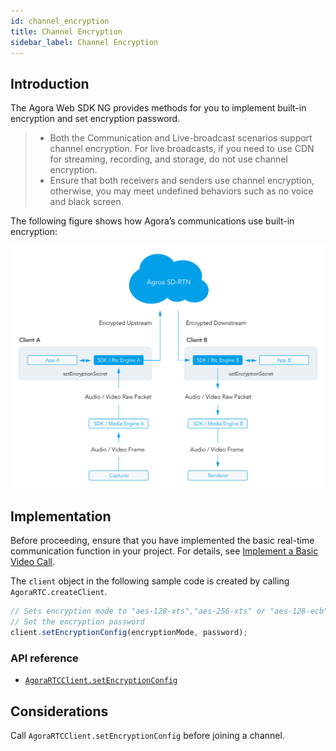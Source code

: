```yaml
---
id: channel_encryption
title: Channel Encryption
sidebar_label: Channel Encryption
---
```

## Introduction

The Agora Web SDK NG provides methods for you to implement built-in encryption and set encryption password.

> - Both the Communication and Live-broadcast scenarios support channel encryption. For live broadcasts, if you need to use CDN for streaming, recording, and storage, do not use channel encryption.
> - Ensure that both receivers and senders use channel encryption, otherwise, you may meet undefined behaviors such as no voice and black screen.

The following figure shows how Agora’s communications use built-in encryption:

![](assets/agora-encryption-en.png)

## Implementation

Before proceeding, ensure that you have implemented the basic real-time communication function in your project. For details, see [Implement a Basic Video Call](basic_call.md).

The `client` object in the following sample code is created by calling `AgoraRTC.createClient`.

```js
// Sets encryption mode to "aes-128-xts","aes-256-xts" or "aes-128-ecb".
// Set the encryption password
client.setEncryptionConfig(encryptionMode, password);
```

### API reference
- [`AgoraRTCClient.setEncryptionConfig`](/api/en/interfaces/iagorartcclient.html#setencryptionconfig)

## Considerations
Call `AgoraRTCClient.setEncryptionConfig` before joining a channel.

